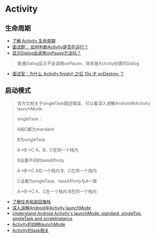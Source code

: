# Activity

## 生命周期

* [了解 Activity 生命周期](https://developer.android.com/guide/components/activities/activity-lifecycle)
* [面试题： 如何判断Activity是否在运行？](https://www.jianshu.com/p/f8a0c43b3dfe)
* [显示Dialog会调用onPause方法吗？](https://stackoverflow.com/questions/7240916/android-under-what-circumstances-would-a-dialog-appearing-cause-onpause-to-be) 

> 普通Dialog显示不会调用onPause，除非是Activity创建的Dialog

* [面试官：为什么 Activity.finish\(\) 之后 10s 才 onDestroy ？](https://juejin.cn/post/6898588053451833351)

## 启动模式

> 官方文档关于singleTask描述错误，可以看深入讲解Android中Activity launchMode
>
> singleTask：
>
> A和C都为standard
>
> B为singleTask
>
> A-&gt;B-&gt;C A、B、C在同一个栈内
>
> B设置不同的taskAffinity
>
> A-&gt;B-&gt;C A在一个栈内 B、C在同一个栈内
>
> C设置为singleTask、taskAffinity与A一致
>
> A-&gt;B-&gt;C A、C在一个栈内 B在同一个栈内

* [了解任务和返回堆栈](https://developer.android.com/guide/components/activities/tasks-and-back-stack)
* [深入讲解Android中Activity launchMode](https://droidyue.com/blog/2015/08/16/dive-into-android-activity-launchmode/)
* [Understand Android Activity's launchMode: standard, singleTop, singleTask and singleInstance](https://inthecheesefactory.com/blog/understand-android-activity-launchmode/en)
* [Activity的四种launchMode](http://blog.csdn.net/liuhe688/article/details/6754323)
* [Activity的task相关](http://blog.csdn.net/liuhe688/article/details/6761337)

